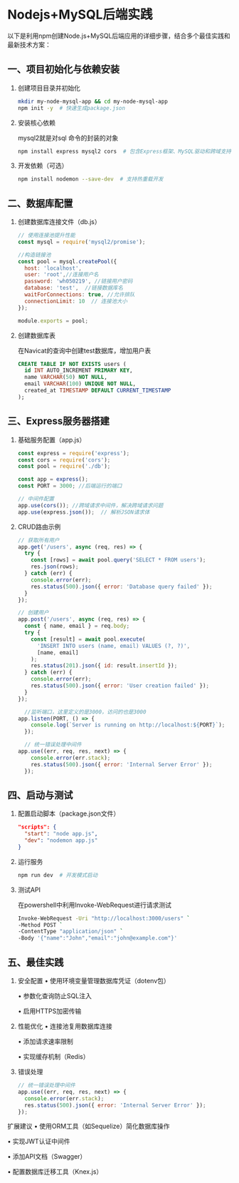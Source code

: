 # Nodejs+MySQL后端实践

以下是利用npm创建Node.js+MySQL后端应用的详细步骤，结合多个最佳实践和最新技术方案：

## 一、项目初始化与依赖安装

1. 创建项目目录并初始化

   ```bash
   mkdir my-node-mysql-app && cd my-node-mysql-app
   npm init -y  # 快速生成package.json
   ```

2. 安装核心依赖

    mysql2就是对sql 命令的封装的对象

   ```bash
   npm install express mysql2 cors  # 包含Express框架、MySQL驱动和跨域支持
   ```

3. 开发依赖（可选）

   

   ```bash
   npm install nodemon --save-dev  # 支持热重载开发
   ```

## 二、数据库配置

1. 创建数据库连接文件（db.js）

   ```javascript
   // 使用连接池提升性能
   const mysql = require('mysql2/promise');
   
   //构造链接池
   const pool = mysql.createPool({
     host: 'localhost',
     user: 'root',//连接用户名
     password: 'wh050219', //链接用户密码
     database: 'test',  //链接数据库名
     waitForConnections: true, //允许排队
     connectionLimit: 10  // 连接池大小
   });
   
   module.exports = pool;
   ```

2. 创建数据库表

   在Navicat的查询中创建test数据库，增加用户表

   ```sql
   CREATE TABLE IF NOT EXISTS users (
     id INT AUTO_INCREMENT PRIMARY KEY,
     name VARCHAR(50) NOT NULL,
     email VARCHAR(100) UNIQUE NOT NULL,
     created_at TIMESTAMP DEFAULT CURRENT_TIMESTAMP
   );
   ```

## 三、Express服务器搭建

1. 基础服务配置（app.js）

   ```javascript
   const express = require('express');
   const cors = require('cors');
   const pool = require('./db');
   
   const app = express();
   const PORT = 3000; //后端运行的端口
   
   // 中间件配置
   app.use(cors()); //跨域请求中间件，解决跨域请求问题
   app.use(express.json());  // 解析JSON请求体
   ```

2. CRUD路由示例

   ```javascript
   // 获取所有用户
   app.get('/users', async (req, res) => {
     try {
       const [rows] = await pool.query('SELECT * FROM users');
       res.json(rows);
     } catch (err) {
       console.error(err);
       res.status(500).json({ error: 'Database query failed' });
     }
   });
   
   // 创建用户
   app.post('/users', async (req, res) => {
     const { name, email } = req.body;
     try {
       const [result] = await pool.execute(
         'INSERT INTO users (name, email) VALUES (?, ?)',
         [name, email]
       );
       res.status(201).json({ id: result.insertId });
     } catch (err) {
       console.error(err);
       res.status(500).json({ error: 'User creation failed' });
     }
   });
   
     //监听端口，这里定义的是3000，访问的也是3000
   app.listen(PORT, () => {
       console.log(`Server is running on http://localhost:${PORT}`);
     });
   
     // 统一错误处理中间件
   app.use((err, req, res, next) => {
       console.error(err.stack);
       res.status(500).json({ error: 'Internal Server Error' });
     });
   ```

## 四、启动与测试

1. 配置启动脚本（package.json文件）

   

   ```json
   "scripts": {
     "start": "node app.js",
     "dev": "nodemon app.js"
   }
   ```

2. 运行服务

   ```bash
   npm run dev  # 开发模式启动
   ```

3. 测试API

   在powershell中利用Invoke-WebRequest进行请求测试

   ```bash
   Invoke-WebRequest -Uri "http://localhost:3000/users" `
   -Method POST `
   -ContentType "application/json" `
   -Body '{"name":"John","email":"john@example.com"}'
   ```

## 五、最佳实践

1. 安全配置
    • 使用环境变量管理数据库凭证（dotenv包）

   • 参数化查询防止SQL注入

   • 启用HTTPS加密传输

2. 性能优化
    • 连接池复用数据库连接

   • 添加请求速率限制

   • 实现缓存机制（Redis）

3. 错误处理

   ```javascript
   // 统一错误处理中间件
   app.use((err, req, res, next) => {
     console.error(err.stack);
     res.status(500).json({ error: 'Internal Server Error' });
   });
   ```

扩展建议
 • 使用ORM工具（如Sequelize）简化数据库操作

• 实现JWT认证中间件

• 添加API文档（Swagger）

• 配置数据库迁移工具（Knex.js）

